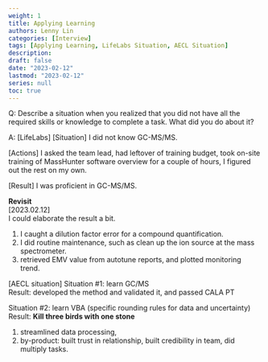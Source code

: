 ```yaml
---
weight: 1
title: Applying Learning
authors: Lenny Lin
categories: [Interview]
tags: [Applying Learning, LifeLabs Situation, AECL Situation]
description: 
draft: false
date: "2023-02-12"
lastmod: "2023-02-12"
series: null
toc: true
---
```


Q: Describe a situation when you realized that you did not have all the required skills or knowledge to complete a task.  What did you do about it?

A: [LifeLabs]
[Situation] I did not know GC-MS/MS.  

[Actions] I asked the team lead, had leftover of training budget, took on-site training of MassHunter software overview for a couple of hours, I figured out the rest on my own.

[Result] I was proficient in GC-MS/MS.

**Revisit**  
[2023.02.12]  
I could elaborate the result a bit.  
1) I caught a dilution factor error for a compound quantification.  
2) I did routine maintenance, such as clean up the ion source at the mass spectrometer.
3) retrieved EMV value from autotune reports, and plotted monitoring trend.

[AECL situation]
Situation #1: learn GC/MS  
Result: developed the method and validated it, and passed CALA PT

Situation #2: learn VBA (specific rounding rules for data and uncertainty)  
Result: **Kill three birds with one stone**  
1) streamlined data processing, 
2) by-product: built trust in relationship, built credibility in team, did multiply tasks. 
